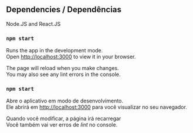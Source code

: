 ## Dependencies / Dependências

Node.JS and React.JS

### `npm start`

Runs the app in the development mode.\
Open [http://localhost:3000](http://localhost:3000) to view it in your browser.

The page will reload when you make changes.\
You may also see any lint errors in the console.

### `npm start`
Abre o aplicativo em modo de desenvolvimento.\
Ele abrirá em [http://localhost:3000](http://localhost:3000) para você visualizar no seu navegador.

Quando você modificar, a página irá recarregar\
Você também vai ver erros de *lint* no console. 
